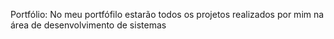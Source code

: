 Portfólio: 
No meu portfófilo estarão todos os projetos realizados por mim na área de desenvolvimento de sistemas
